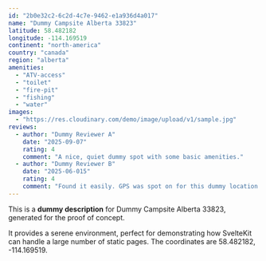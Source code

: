 ```yaml
---
id: "2b0e32c2-6c2d-4c7e-9462-e1a936d4a017"
name: "Dummy Campsite Alberta 33823"
latitude: 58.482182
longitude: -114.169519
continent: "north-america"
country: "canada"
region: "alberta"
amenities:
  - "ATV-access"
  - "toilet"
  - "fire-pit"
  - "fishing"
  - "water"
images:
  - "https://res.cloudinary.com/demo/image/upload/v1/sample.jpg"
reviews:
  - author: "Dummy Reviewer A"
    date: "2025-09-07"
    rating: 4
    comment: "A nice, quiet dummy spot with some basic amenities."
  - author: "Dummy Reviewer B"
    date: "2025-06-015"
    rating: 4
    comment: "Found it easily. GPS was spot on for this dummy location."
---
```


This is a **dummy description** for Dummy Campsite Alberta 33823, generated for the proof of concept.

It provides a serene environment, perfect for demonstrating how SvelteKit can handle a large number of static pages. The coordinates are 58.482182, -114.169519.
